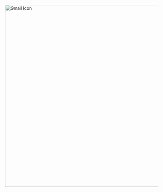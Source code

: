 <img src="https://cdn-useast1.kapwing.com/static/templates/knee-surgery-tomorrow-meme-template-KAI3QQ5SCkNXSKMs-regular.jpg" alt="Gmail Icon" width="1080" height="600">

